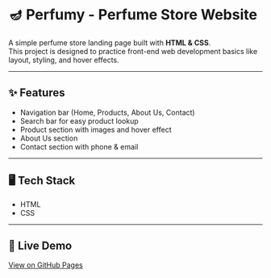 # 🪔 Perfumy - Perfume Store Website

A simple perfume store landing page built with **HTML & CSS**.  
This project is designed to practice front-end web development basics like layout, styling, and hover effects.

---

## ✨ Features
- Navigation bar (Home, Products, About Us, Contact)
- Search bar for easy product lookup
- Product section with images and hover effect
- About Us section
- Contact section with phone & email

---

## 🖥️ Tech Stack
- HTML
- CSS

---

## 🚀 Live Demo
[View on GitHub Pages](https://rg-akshaya.github.io/Perfumy/)
